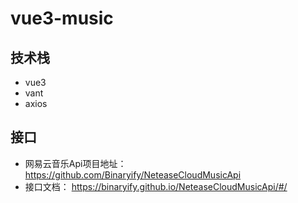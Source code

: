# vue3-music

## 技术栈
- vue3
- vant
- axios

## 接口
- 网易云音乐Api项目地址： https://github.com/Binaryify/NeteaseCloudMusicApi
- 接口文档： https://binaryify.github.io/NeteaseCloudMusicApi/#/